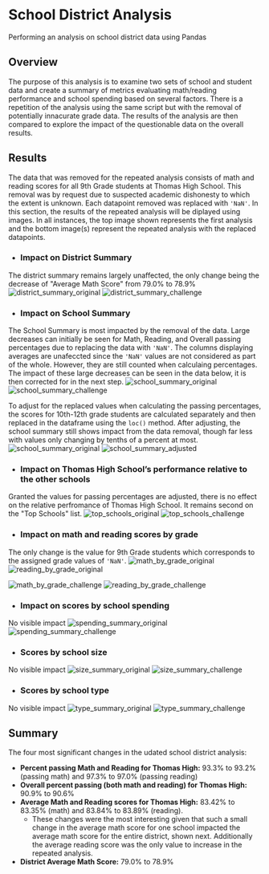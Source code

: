# School District Analysis
Performing an analysis on school district data using Pandas

## Overview
The purpose of this analysis is to examine two sets of school and student data and create a summary of metrics evaluating math/reading performance and school spending based on several factors. There is a repetition of the analysis using the same script but with the removal of potentially innacurate grade data. The results of the analysis are then compared to explore the impact of the questionable data on the overall results. 

## Results

The data that was removed for the repeated analysis consists of math and reading scores for all 9th Grade students at Thomas High School. This removal was by request due to suspected academic dishonesty to which the extent is unknown. Each datapoint removed was replaced with `'NaN'`. In this section, the results of the repeated analysis will be diplayed using images. In all instances, the top image shown represents the first analysis and the bottom image(s) represent the repeated analysis with the replaced datapoints.

- ### Impact on District Summary 
The district summary remains largely unaffected, the only change being the decrease of "Average Math Score" from 79.0% to 78.9%
![district_summary_original](https://user-images.githubusercontent.com/99051640/167316955-1ab7f642-9dd5-474e-89fb-4acd91877cef.png)
![district_summary_challenge](https://user-images.githubusercontent.com/99051640/167316941-40d7488a-cd80-4a46-b829-bf49590924d0.png)

- ### Impact on School Summary
The School Summary is most impacted by the removal of the data. Large decreases can initially be seen for Math, Reading, and Overall passing percentages due to replacing the data with `'NaN'`. The columns displaying averages are unafeccted since the `'NaN'` values are not considered as part of the whole. However, they are still counted when calculaing percentages. The impact of these large decreases can be seen in the data below, it is then corrected for in the next step.
![school_summary_original](https://user-images.githubusercontent.com/99051640/167317078-5a06e362-9ce6-47a8-b1d8-c77b58937ce9.png)
![school_summary_challenge](https://user-images.githubusercontent.com/99051640/167317080-473190e2-f322-4c26-b57f-13617bbc5f55.png)

To adjust for the replaced values when calculating the passing percentages, the scores for 10th-12th grade students are calculated separately and then replaced in the dataframe using the `loc()` method. After adjusting, the school summary still shows impact from the data removal, though far less with values only changing by tenths of a percent at most.
![school_summary_original](https://user-images.githubusercontent.com/99051640/167317078-5a06e362-9ce6-47a8-b1d8-c77b58937ce9.png)
![school_summary_adjusted](https://user-images.githubusercontent.com/99051640/167318160-5b88b585-fbed-45bf-86aa-59f9db345419.png)

- ### Impact on Thomas High School’s performance relative to the other schools
Granted the values for passing percentages are adjusted, there is no effect on the relative perfromance of Thomas High School. It remains second on the "Top Schools" list. 
![top_schools_original](https://user-images.githubusercontent.com/99051640/167317378-9b5077b8-4ab5-485a-902b-f02a5e78e387.png)
![top_schools_challenge](https://user-images.githubusercontent.com/99051640/167317383-005a6322-b0b2-4b2e-9802-df03ca007173.png)

- ### Impact on math and reading scores by grade
The only change is the value for 9th Grade students which corresponds to the assigned grade values of `'NaN'`.
![math_by_grade_original](https://user-images.githubusercontent.com/99051640/167319832-00cf34d5-63a5-4e46-bcf4-1b1b4f1c0be6.png)
![reading_by_grade_original](https://user-images.githubusercontent.com/99051640/167319796-35bd7c5f-0d73-458c-832e-7f88ce9a3e45.png)

![math_by_grade_challenge](https://user-images.githubusercontent.com/99051640/167317498-3d6a3875-50e1-4357-a254-268710e307b5.png)
![reading_by_grade_challenge](https://user-images.githubusercontent.com/99051640/167317510-2c9206dd-d2da-44f1-8df9-517bc03a34f6.png)

- ### Impact on scores by school spending
No visible impact
![spending_summary_original](https://user-images.githubusercontent.com/99051640/167319487-de4d7634-92ae-4d47-8ae9-81df41ff127b.png)
![spending_summary_challenge](https://user-images.githubusercontent.com/99051640/167317692-f296904e-2439-428d-a395-8c40df3d15cf.png)

- ### Scores by school size
No visible impact
![size_summary_original](https://user-images.githubusercontent.com/99051640/167317908-9c8d2731-2480-491d-8cc9-e84e258e38f4.png)
![size_summary_challenge](https://user-images.githubusercontent.com/99051640/167319298-c4fba750-247d-4187-9023-5f544e915a21.png)


- ### Scores by school type
No visible impact
![type_summary_original](https://user-images.githubusercontent.com/99051640/167317938-72bc932c-3039-4759-9189-acb0041761f3.png)
![type_summary_challenge](https://user-images.githubusercontent.com/99051640/167317940-6089eb6b-87e7-4578-b6c5-932bb54f25ba.png)

## Summary
The four most significant changes in the udated school district analysis:
- **Percent passing Math and Reading for Thomas High:** 93.3% to 93.2% (passing math) and 97.3% to 97.0% (passing reading)
- **Overall percent passing (both math and reading) for Thomas High:** 90.9% to 90.6%
- **Average Math and Reading scores for Thomas High:** 83.42% to 83.35% (math) and 83.84% to 83.89% (reading).
    - These changes were the most interesting given that such a small change in the average math score for one school impacted the average math score for the entire district, shown next. Additionally the average reading score was the only value to increase in the repeated analysis. 
- **District Average Math Score:** 79.0% to 78.9%
